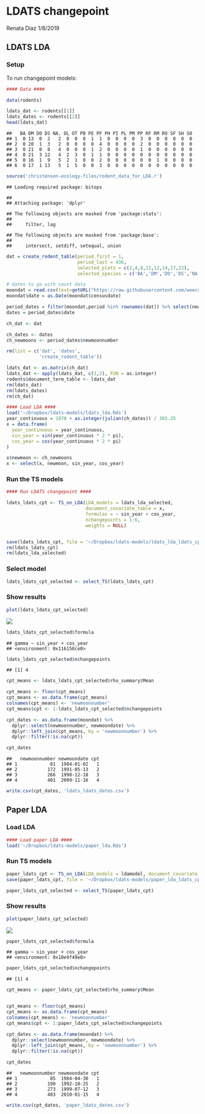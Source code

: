 LDATS changepoint
================
Renata Diaz
1/8/2019

LDATS LDA
---------

### Setup

To run changepoint models:

``` r
#### Data #### 

data(rodents)

ldats_dat <- rodents[[1]]
ldats_dates <- rodents[[2]]
head(ldats_dat)
```

    ##   BA DM DO DS NA. OL OT PB PE PF PH PI PL PM PP RF RM RO SF SH SO
    ## 1  0 13  0  2   2  0  0  0  1  1  0  0  0  0  3  0  0  0  0  0  0
    ## 2  0 20  1  3   2  0  0  0  0  4  0  0  0  0  2  0  0  0  0  0  0
    ## 3  0 21  0  8   4  0  0  0  1  2  0  0  0  0  1  0  0  0  0  0  0
    ## 4  0 21  3 12   4  2  3  0  1  1  0  0  0  0  0  0  0  0  0  0  0
    ## 5  0 16  1  9   5  2  1  0  0  2  0  0  0  0  0  0  1  0  0  0  0
    ## 6  0 17  1 13   5  1  5  0  0  3  0  0  0  0  0  0  0  0  0  0  0

``` r
source('christensen-ecology-files/rodent_data_for_LDA.r')
```

    ## Loading required package: bitops

    ## 
    ## Attaching package: 'dplyr'

    ## The following objects are masked from 'package:stats':
    ## 
    ##     filter, lag

    ## The following objects are masked from 'package:base':
    ## 
    ##     intersect, setdiff, setequal, union

``` r
dat = create_rodent_table(period_first = 1,
                          period_last = 436,
                          selected_plots = c(2,4,8,11,12,14,17,22),
                          selected_species = c('BA','DM','DO','DS','NA','OL','OT','PB','PE','PF','PH','PI','PL','PM','PP','RF','RM','RO','SF','SH','SO'), diagnose = F)

# dates to go with count data
moondat = read.csv(text=getURL("https://raw.githubusercontent.com/weecology/PortalData/master/Rodents/moon_dates.csv"),stringsAsFactors = F)
moondat$date = as.Date(moondat$censusdate)

period_dates = filter(moondat,period %in% rownames(dat)) %>% select(newmoonnumber, period,date)
dates = period_dates$date

ch_dat <- dat

ch_dates <- dates
ch_newmoons <- period_dates$newmoonnumber

rm(list = c('dat', 'dates',
            'create_rodent_table'))

ldats_dat <- as.matrix(ch_dat)
ldats_dat <- apply(ldats_dat, c(1,2), FUN = as.integer)
rodents$document_term_table <- ldats_dat
rm(ldats_dat)
rm(ldats_dates)
rm(ch_dat)

#### Load LDA ####
load('~/Dropbox/ldats-models/ldats_lda.Rds')
year_continuous = 1970 + as.integer(julian(ch_dates)) / 365.25
x = data.frame(
  year_continuous = year_continuous,
  sin_year = sin(year_continuous * 2 * pi),
  cos_year = cos(year_continuous * 2 * pi)
)

x$newmoon <- ch_newmoons
x <- select(x, newmoon, sin_year, cos_year)
```

### Run the TS models

``` r
#### Run LDATS changepoint ####

ldats_ldats_cpt <- TS_on_LDA(LDA_models = ldats_lda_selected, 
                             document_covariate_table = x,
                             formulas = ~ sin_year + cos_year,
                             nchangepoints = 1:6,
                             weights = NULL)


save(ldats_ldats_cpt, file = '~/Dropbox/ldats-models/ldats_lda_ldats_cpt.Rds')
rm(ldats_ldats_cpt)
rm(ldats_lda_selected)
```

### Select model

``` r
ldats_ldats_cpt_selected <- select_TS(ldats_ldats_cpt)
```

### Show results

``` r
plot(ldats_ldats_cpt_selected)
```

![](ldats_changepoint_files/figure-markdown_github/show%20ldats%20lda%20+%20ldats%20cpt-1.png)

``` r
ldats_ldats_cpt_selected$formula
```

    ## gamma ~ sin_year + cos_year
    ## <environment: 0x116158ce0>

``` r
ldats_ldats_cpt_selected$nchangepoints
```

    ## [1] 4

``` r
cpt_means <- ldats_ldats_cpt_selected$rho_summary$Mean

cpt_means <- floor(cpt_means)
cpt_means <- as.data.frame(cpt_means)
colnames(cpt_means) <- 'newmoonnumber'
cpt_means$cpt <- 1:ldats_ldats_cpt_selected$nchangepoints

cpt_dates <- as.data.frame(moondat) %>%
  dplyr::select(newmoonnumber, newmoondate) %>%
  dplyr::left_join(cpt_means, by = 'newmoonnumber') %>%
  dplyr::filter(!is.na(cpt))

cpt_dates
```

    ##   newmoonnumber newmoondate cpt
    ## 1            81  1984-01-02   1
    ## 2           172  1991-05-13   2
    ## 3           266  1998-12-18   3
    ## 4           401  2009-11-16   4

``` r
write.csv(cpt_dates, 'ldats_ldats_dates.csv')
```

Paper LDA
---------

### Load LDA

``` r
#### Load paper LDA ####
load('~/Dropbox/ldats-models/paper_lda.Rds')
```

### Run TS models

``` r
paper_ldats_cpt <- TS_on_LDA(LDA_models = ldamodel, document_covariate_table = x, formulas = ~ sin_year + cos_year,nchangepoints = 1:6, weights = NULL)
save(paper_ldats_cpt, file = '~/Dropbox/ldats-models/paper_lda_ldats_cpt.Rds')
```

``` r
paper_ldats_cpt_selected <- select_TS(paper_ldats_cpt)
```

### Show results

``` r
plot(paper_ldats_cpt_selected)
```

![](ldats_changepoint_files/figure-markdown_github/show%20paper%20lda%20+%20ldats%20cpt-1.png)

``` r
paper_ldats_cpt_selected$formula
```

    ## gamma ~ sin_year + cos_year
    ## <environment: 0x10e9f49e0>

``` r
paper_ldats_cpt_selected$nchangepoints
```

    ## [1] 4

``` r
cpt_means <- paper_ldats_cpt_selected$rho_summary$Mean


cpt_means <- floor(cpt_means)
cpt_means <- as.data.frame(cpt_means)
colnames(cpt_means) <- 'newmoonnumber'
cpt_means$cpt <- 1:paper_ldats_cpt_selected$nchangepoints

cpt_dates <- as.data.frame(moondat) %>%
  dplyr::select(newmoonnumber, newmoondate) %>%
  dplyr::left_join(cpt_means, by = 'newmoonnumber') %>%
  dplyr::filter(!is.na(cpt))

cpt_dates
```

    ##   newmoonnumber newmoondate cpt
    ## 1            85  1984-04-30   1
    ## 2           190  1992-10-25   2
    ## 3           273  1999-07-12   3
    ## 4           403  2010-01-15   4

``` r
write.csv(cpt_dates, 'paper_ldats_dates.csv')
```

